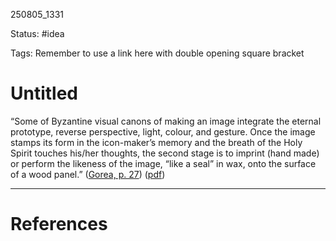 
250805_1331

Status: #idea

Tags:
Remember to use a link here with double opening square bracket
# Untitled

“Some of Byzantine visual canons of making an image integrate the eternal prototype, reverse perspective, light, colour, and gesture. Once the image stamps its form in the icon-maker’s memory and the breath of the Holy Spirit touches his/her thoughts, the second stage is to imprint (hand made) or perform the likeness of the image, “like a seal” in wax, onto the surface of a wood panel.” ([Gorea, p. 27](zotero://select/library/items/X8HMF29A)) ([pdf](zotero://open-pdf/library/items/L9FBFQR3?page=38&annotation=HIXQPW4Z))


---
# References